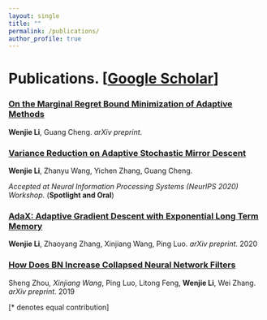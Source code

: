```yaml
---
layout: single
title: ""
permalink: /publications/
author_profile: true
---
```

# <i class="fa fa-fw fa-paste"></i> Publications. [[Google Scholar](https://scholar.google.com/citations?user=4jlUpjEAAAAJ&hl=en)] #


### [On the Marginal Regret Bound Minimization of Adaptive Methods](https://williamlwj.github.io/About//publications/AMX)

**Wenjie Li**, Guang Cheng. 
_arXiv preprint_. 


### [Variance Reduction on Adaptive Stochastic Mirror Descent](https://williamlwj.github.io/About//publications/SVRGMD)

**Wenjie Li**, Zhanyu Wang, Yichen Zhang, Guang Cheng. 

_Accepted at Neural Information Processing Systems (NeurIPS 2020) Workshop_. (**Spotlight and Oral**)


### [AdaX: Adaptive Gradient Descent with Exponential Long Term Memory](https://williamlwj.github.io/About//publications/AdaX)

**Wenjie Li**, Zhaoyang Zhang, Xinjiang Wang, Ping Luo. 
_arXiv preprint_. 2020



### [How Does BN Increase Collapsed Neural Network Filters](https://williamlwj.github.io/About//publications/BN-collapse)

Sheng Zhou<sup>*</sup>, Xinjiang Wang<sup>*</sup>, Ping Luo, Litong Feng, **Wenjie Li**, Wei Zhang.
_arXiv preprint_. 2019

[* denotes equal contribution]
